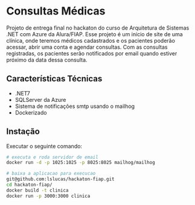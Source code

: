 # Consultas Médicas

Projeto de entrega final no hackaton do curso de Arquitetura de Sistemas .NET com Azure da Alura/FIAP.
Esse projeto é um inicio de site de uma clínica, onde teremos médicos cadastrados e os pacientes poderão acessar, abrir uma conta e agendar consultas. Com as consultas registradas, os pacientes serão notificados por email quando estiver próximo da data dessa consulta.

## Características Técnicas

- .NET7
- SQLServer da Azure
- Sistema de notificações smtp usando o mailhog
- Dockerizado

## Instação
Executar o seguinte comando:

```sh
# executa e roda servidor de email
docker run -d -p 1025:1025 -p 8025:8025 mailhog/mailhog

# baixa a aplicacao para execucao
git@github.com:lslucas/hackaton-fiap.git
cd hackaton-fiap/
docker build -t clinica
docker run -p 3000:3000 clinica
```
